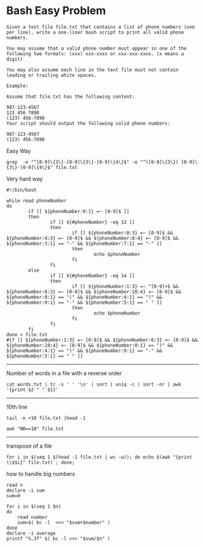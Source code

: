# Bash Easy Problem

~~~
Given a text file file.txt that contains a list of phone numbers (one per line), write a one-liner bash script to print all valid phone numbers.

You may assume that a valid phone number must appear in one of the following two formats: (xxx) xxx-xxxx or xxx-xxx-xxxx. (x means a digit)

You may also assume each line in the text file must not contain leading or trailing white spaces.

Example:

Assume that file.txt has the following content:

987-123-4567
123 456 7890
(123) 456-7890
Your script should output the following valid phone numbers:

987-123-4567
(123) 456-7890
~~~

Easy Way

~~~
grep  -e "^[0-9]\{3\}-[0-9]\{3\}-[0-9]\{4\}$" -e "^([0-9]\{3\}) [0-9]\{3\}-[0-9]\{4\}$" file.txt
~~~

Very hard way

~~~
#!/bin/bash

while read phoneNumber
do
        if [[ ${phoneNumber:0:1} =~ [0-9]$ ]]
        then
                if [[ ${#phoneNumber} -eq 12 ]]
                then
                        if [[ ${phoneNumber:0:3} =~ [0-9]$ && ${phoneNumber:4:3} =~ [0-9]$ && ${phoneNumber:8:4} =~ [0-9]$ && ${phoneNumber:3:1} == "-" && ${phoneNumber:7:1} == "-" ]]
                        then
                                echo $phoneNumber
                        fi
                fi
        else
                if [[ ${#phoneNumber} -eq 14 ]]
                then
                        if [[ ${phoneNumber:1:3} =~ ^[0-9]+$ && ${phoneNumber:6:3} =~ [0-9]$ && ${phoneNumber:10:4} =~ [0-9]$ && ${phoneNumber:0:1} == "(" && ${phoneNumber:4:1} == ")" && ${phoneNumber:9:1} == "-" && ${phoneNumber:5:1} == " " ]]
                        then
                                echo $phoneNumber
                        fi
                fi
        fi
done < file.txt
#if [[ ${phoneNumber:1:3} =~ [0-9]$ && ${phoneNumber:6:3} =~ [0-9]$ && ${phoneNumber:10:4} =~ [0-9]$ && ${phoneNumber:0:1} == ")" && ${phoneNumber:4:1} == ")" && ${phoneNumber:9:1} == "-" && ${phoneNumber:5:1} == " " ]]
~~~

------------------

Number of words in a file with a reverse order

~~~
cat words.txt | tr -s ' ' '\n' | sort | uniq -c | sort -nr | awk '{print $2 " " $1}'
~~~

-------------------------

10th line

~~~
tail -n +10 file.txt |head -1 
~~~

    awk "NR==10" file.txt

------------------------

transpose of a file

~~~
for i in $(seq 1 $(head -1 file.txt | wc -w)); do echo $(awk "{print \\$$i}" file.txt) ; done;
~~~

how to handle big numbers

    read n
    declare -i sum
    sum=0
    
    for i in $(seq 1 $n)
    do
        read number
        sum=$( bc -l  <<< "$sum+$number" )
    done
    declare -i average
    printf "%.3f" $( bc -l <<< "$sum/$n" )
